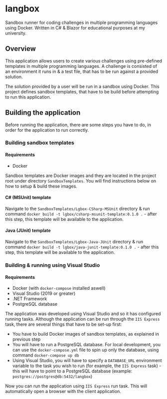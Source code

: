 # langbox

Sandbox runner for coding challenges in multiple programming languages using Docker. Written in C# & Blazor for educational purposes at my university.

## Overview

This application allows users to create various challenges using pre-defined templates in multiple programming languages. A challenge is consisted of an environment it runs in & a test file, that has to be run against a provided solution.

The solution provided by a user will be run in a sandbox using Docker. This project defines sandbox templates, that have to be build before attempting to run this application.

## Building the application

Before running the application, there are some steps you have to do, in order for the application to run correctly.

### Building sandbox templates

#### Requirements

- Docker

Sandbox templates are Docker images and they are located in the project root under directory `SandboxTemplates`. You will find instructions below on how to setup & build these images.

#### C# (MSUnit) template

Navigate to the `SandboxTemplates/Lgbox-CSharp-MSUnit` directory & run command `docker build -t lgbox/csharp-msunit-template:0.1.0 .` - after this step, this template will be available to the application.

#### Java (JUnit) template

Navigate to the `SandboxTemplates/Lgbox-Java-JUnit` directory & run command `docker build -t lgbox/java-junit-template:0.1.0 .` - after this step, this template will be available to the application.

### Building & running using Visual Studio

#### Requirements

- Docker (with `docker-compose` installed aswell)
- Visual Studio (2019 or greater)
- .NET Framework
- PostgreSQL database

The application was developed using Visual Studio and so it has configured running tasks. Although the application can be run through the `IIS Express` task, there are several things that have to be set-up first:

- You have to build Docker images of sandbox templates, as explained in previous step
- You will have to run a PostgreSQL database. For local development, you can use the `docker-compose.yml` file to spin up only the database, using command `docker-compose up db`
- Using Visual Studio, you will have to specify a `DATABASE_URL` environment variable to the task you wish to run (for example, the `IIS Express` task) - this will have to point to a PostgreSQL database (example: `postgres://postgres@db:5432/langbox`)

Now you can run the application using `IIS Express` run task. This will automatically open a browser with the client application.